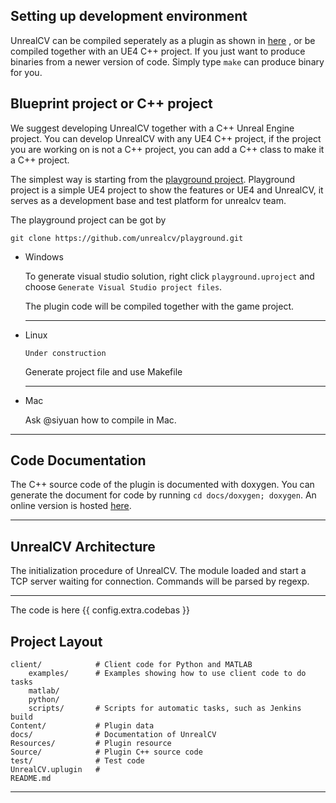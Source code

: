 ## Setting up development environment
UnrealCV can be compiled seperately as a plugin as shown in [here](plugin.md#compilation)
, or be compiled together with an UE4 C++ project. If you just want to produce binaries from a newer version of code. Simply type `make` can produce binary for you.

## Blueprint project or C++ project

We suggest developing UnrealCV together with a C++ Unreal Engine project. You can develop UnrealCV with any UE4 C++ project, if the project you are working on is not a C++ project, you can add a C++ class to make it a C++ project.

The simplest way is starting from the [playground project](https://github.com/unrealcv/playground). Playground project is a simple UE4 project to show the features or UE4 and UnrealCV, it serves as a development base and test platform for unrealcv team.

The playground project can be got by
```
git clone https://github.com/unrealcv/playground.git
```

- Windows

    To generate visual studio solution, right click `playground.uproject` and choose `Generate Visual Studio project files`.

    The plugin code will be compiled together with the game project.

    ---

- Linux

    ```
    Under construction
    ```

    Generate project file and use Makefile

    ---

- Mac

    Ask @siyuan how to compile in Mac.

---
## Code Documentation

The C++ source code of the plugin is documented with doxygen. You can generate the document for code by running `cd docs/doxygen; doxygen`. An online version is hosted [here](https://codedocs.xyz/unrealcv/unrealcv/).

---
## UnrealCV Architecture

The initialization procedure of UnrealCV. The module loaded and start a TCP server waiting for connection. Commands will be parsed by regexp.

---
The code is here {{ config.extra.codebas }}

## Project Layout
    client/            # Client code for Python and MATLAB
        examples/      # Examples showing how to use client code to do tasks
        matlab/
        python/
        scripts/       # Scripts for automatic tasks, such as Jenkins build
    Content/           # Plugin data
    docs/              # Documentation of UnrealCV
    Resources/         # Plugin resource
    Source/            # Plugin C++ source code
    test/              # Test code
    UnrealCV.uplugin   #
    README.md

---
